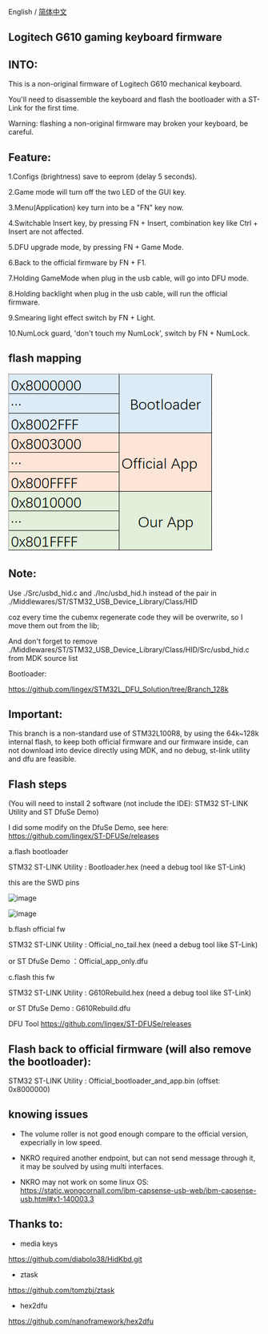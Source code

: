 English / [简体中文](./README.md)

## Logitech G610 gaming keyboard firmware

## INTO:

This is a non-original firmware of Logitech G610 mechanical keyboard.

You'll need to disassemble the keyboard and flash the bootloader with a ST-Link for the first time.

Warning: flashing a non-original firmware may broken your keyboard, be careful.

## Feature:

1.Configs (brightness) save to eeprom (delay 5 seconds).

2.Game mode will turn off the two LED of the GUI key.

3.Menu(Application) key turn into be a "FN" key now.

4.Switchable Insert key, by pressing FN + Insert, combination key like Ctrl + Insert are not affected.

5.DFU upgrade mode, by pressing FN + Game Mode.

6.Back to the official firmware by FN + F1.

7.Holding GameMode when plug in the usb cable, will go into DFU mode.

8.Holding backlight when plug in the usb cable, will run the official firmware.

9.Smearing light effect switch by FN + Light.

10.NumLock guard, 'don't touch my NumLock', switch by FN + NumLock.


## flash mapping
![image](./PIC/flash%20mapping.png)


## Note:

Use ./Src/usbd_hid.c and ./Inc/usbd_hid.h instead of the pair in ./Middlewares/ST/STM32_USB_Device_Library/Class/HID

coz every time the cubemx regenerate code they will be overwrite, so I move them out from the lib;

And don't forget to remove ./Middlewares/ST/STM32_USB_Device_Library/Class/HID/Src/usbd_hid.c from MDK source list

Bootloader:

https://github.com/lingex/STM32L_DFU_Solution/tree/Branch_128k

## Important:
This branch is a non-standard use of STM32L100R8, by using the 64k~128k internal flash, to keep both official firmware and our firmware
inside, can not download into device directly using MDK, and no debug, st-link utility and dfu are feasible.


## Flash steps

(You will need to install 2 software (not include the IDE):  STM32 ST-LINK Utility  and  ST DfuSe Demo)

I did some modify on the DfuSe Demo, see here: https://github.com/lingex/ST-DFUSe/releases

a.flash bootloader

  STM32 ST-LINK Utility : Bootloader.hex     (need a debug tool like ST-Link)
  
  this are the SWD pins
  
  ![image](./PIC/downloading/STLINK%20IO.png)
  
  ![image](./PIC/downloading/bootloader.png)
  
b.flash official fw

  STM32 ST-LINK Utility : Official_no_tail.hex   (need a debug tool like ST-Link)
  
  or ST DfuSe Demo ：Official_app_only.dfu

c.flash this fw
  
  STM32 ST-LINK Utility : G610Rebuild.hex   (need a debug tool like ST-Link)
  
  or ST DfuSe Demo : G610Rebuild.dfu


DFU Tool
https://github.com/lingex/ST-DFUSe/releases

  
## Flash back to official firmware (will also remove the bootloader):

  STM32 ST-LINK Utility : Official_bootloader_and_app.bin  (offset: 0x8000000)


## knowing issues

 - The volume roller is not good enough compare to the official version, expecrially in low speed.

 - NKRO required another endpoint, but can not send message through it, it may be soulved by using multi interfaces.

 - NKRO may not work on some linux OS: https://static.wongcornall.com/ibm-capsense-usb-web/ibm-capsense-usb.html#x1-140003.3


## Thanks to:

 - media keys
 
 https://github.com/diabolo38/HidKbd.git

 - ztask
 
 https://github.com/tomzbj/ztask

 - hex2dfu
 
https://github.com/nanoframework/hex2dfu

